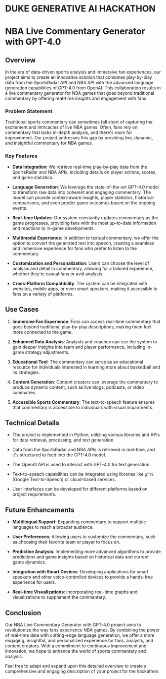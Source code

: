 # DUKE GENERATIVE AI HACKATHON
# NBA Live Commentary Generator with GPT-4.0

## Overview

In the era of data-driven sports analysis and immersive fan experiences, our project aims to create an innovative solution that combines play-by-play data from the SportsRadar API and NBA API with the advanced language generation capabilities of GPT-4.0 from OpenAI. This collaboration results in a live commentary generator for NBA games that goes beyond traditional commentary by offering real-time insights and engagement with fans.

### Problem Statement

Traditional sports commentary can sometimes fall short of capturing the excitement and intricacies of live NBA games. Often, fans rely on commentary that lacks in-depth analysis, and there's room for improvement. Our project addresses this gap by providing live, dynamic, and insightful commentary for NBA games.

### Key Features

- **Data Integration**: We retrieve real-time play-by-play data from the SportsRadar and NBA APIs, including details on player actions, scores, and game statistics.

- **Language Generation**: We leverage the state-of-the-art GPT-4.0 model to transform raw data into coherent and engaging commentary. The model can provide context-aware insights, player statistics, historical comparisons, and even predict game outcomes based on the ongoing events.

- **Real-time Updates**: Our system constantly updates commentary as the game progresses, providing fans with the most up-to-date information and reactions to in-game developments.

- **Multimodal Experience**: In addition to textual commentary, we offer the option to convert the generated text into speech, creating a seamless and immersive experience for fans who prefer to listen to the commentary.

- **Customization and Personalization**: Users can choose the level of analysis and detail in commentary, allowing for a tailored experience, whether they're casual fans or avid analysts.

- **Cross-Platform Compatibility**: The system can be integrated with websites, mobile apps, or even smart speakers, making it accessible to fans on a variety of platforms.

## Use Cases

1. **Immersive Fan Experience**: Fans can access real-time commentary that goes beyond traditional play-by-play descriptions, making them feel more connected to the game.

2. **Enhanced Data Analysis**: Analysts and coaches can use the system to gain deeper insights into team and player performance, including in-game strategy adjustments.

3. **Educational Tool**: The commentary can serve as an educational resource for individuals interested in learning more about basketball and its strategies.

4. **Content Generation**: Content creators can leverage the commentary to produce dynamic content, such as live blogs, podcasts, or video summaries.

5. **Accessible Sports Commentary**: The text-to-speech feature ensures that commentary is accessible to individuals with visual impairments.

## Technical Details

- The project is implemented in Python, utilizing various libraries and APIs for data retrieval, processing, and text generation.

- Data from the SportsRadar and NBA APIs is retrieved in real-time, and it's structured to feed into the GPT-4.0 model.

- The OpenAI API is used to interact with GPT-4.0 for text generation.

- Text-to-speech capabilities can be integrated using libraries like `gTTS` (Google Text-to-Speech) or cloud-based services.

- User interfaces can be developed for different platforms based on project requirements.

## Future Enhancements

- **Multilingual Support**: Expanding commentary to support multiple languages to reach a broader audience.

- **User Preferences**: Allowing users to customize the commentary, such as choosing their favorite team or player to focus on.

- **Predictive Analysis**: Implementing more advanced algorithms to provide predictions and game insights based on historical data and current game dynamics.

- **Integration with Smart Devices**: Developing applications for smart speakers and other voice-controlled devices to provide a hands-free experience for users.

- **Real-time Visualizations**: Incorporating real-time graphs and visualizations to supplement the commentary.

## Conclusion

Our NBA Live Commentary Generator with GPT-4.0 project aims to revolutionize the way fans experience NBA games. By combining the power of real-time data with cutting-edge language generation, we offer a more engaging, insightful, and personalized experience for fans, analysts, and content creators. With a commitment to continuous improvement and innovation, we hope to enhance the world of sports commentary and analysis.

Feel free to adapt and expand upon this detailed overview to create a comprehensive and engaging description of your project for the hackathon.



